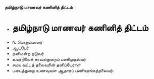 **தமிழ்நாடு மாணவர் கணினித் திட்டம்**
- # தமிழ்நாடு மாணவர் கணினித் திட்டம்
- n. பொறுப்பாளர்
- ஆட்பேர்
- தனிமன்ற நடுவர்
- உயர்நிலைக் காவல்துறைப் பணிமுதல்வர்
- சமய வட்டத் தலைவரின் தனிப்பேராள்
- படைத்துறை உணவுவள ஆதாரப் பணியரங்கத்தலைவர்.


